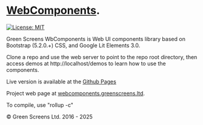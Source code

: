 # [WebComponents](https://webcomponents.greenscreens.ltd/).
 
[![License: MIT](https://img.shields.io/badge/License-MIT-yellow.svg)](https://opensource.org/licenses/MIT) 

Green Screens WbComponents is  Web UI components library based on Bootstrap (5.2.0.+) CSS, and Google Lit Elements 3.0.
 
Clone a repo and use the web server to point to the repo root directory, then access demos at http://localhost/demos to learn how to use the components.

Live version is available at the [Github Pages](https://greenscreens-io.github.io/webcomponents/demos/)
 
Project web page at [webcomponents.greenscreens.ltd](https://webcomponents.greenscreens.ltd/).

To compile, use "rollup -c" 
 
&copy; Green Screens Ltd. 2016 - 2025
 